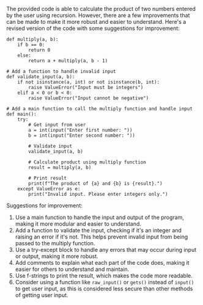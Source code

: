The provided code is able to calculate the product of two numbers entered by the user using recursion. However, there are a few improvements that can be made to make it more robust and easier to understand. Here's a revised version of the code with some suggestions for improvement:
```
def multiply(a, b):
    if b == 0:
        return 0
    else:
        return a + multiply(a, b - 1)

# Add a function to handle invalid input
def validate_input(a, b):
    if not isinstance(a, int) or not isinstance(b, int):
        raise ValueError("Input must be integers")
    elif a < 0 or b < 0:
        raise ValueError("Input cannot be negative")

# Add a main function to call the multiply function and handle input
def main():
    try:
        # Get input from user
        a = int(input("Enter first number: "))
        b = int(input("Enter second number: "))

        # Validate input
        validate_input(a, b)

        # Calculate product using multiply function
        result = multiply(a, b)

        # Print result
        print(f"The product of {a} and {b} is {result}.")
    except ValueError as e:
        print("Invalid input. Please enter integers only.")
```
Suggestions for improvement:

1. Use a main function to handle the input and output of the program, making it more modular and easier to understand.
2. Add a function to validate the input, checking if it's an integer and raising an error if it's not. This helps prevent invalid input from being passed to the multiply function.
3. Use a try-except block to handle any errors that may occur during input or output, making it more robust.
4. Add comments to explain what each part of the code does, making it easier for others to understand and maintain.
5. Use f-strings to print the result, which makes the code more readable.
6. Consider using a function like `raw_input()` or `gets()` instead of `input()` to get user input, as this is considered less secure than other methods of getting user input.